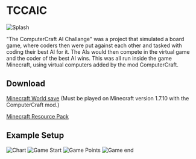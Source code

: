 # TCCAIC

![Splash](https://i.postimg.cc/Y08CpMy6/title.png)

"The ComputerCraft AI Challange" was a project that simulated a board game, where coders then were put against each other and tasked with coding their best AI for it. The AIs would then compete in the virtual game and the coder of the best AI wins. This was all run inside the game Minecraft, using virtual computers added by the mod ComputerCraft.

## Download
[Minecraft World save](http://www.mediafire.com/file/e9veb5os75e7xi5/TCCAIC_World.zip/file) (Must be played on Minecraft version 1.7.10 with the ComputerCraft mod.)

[Minecraft Resource Pack](http://www.mediafire.com/file/pqwo608c09rduxw/TCCAIC_Resource_Pack.zip/file)


## Example Setup
![Chart](https://i.postimg.cc/nrT1bJ3D/demo.jpg)
![Game Start](https://i.postimg.cc/D0B6T4Q7/2016-11-24-11-11-46.png)
![Game Points](https://i.postimg.cc/vTXfpRrj/2016-11-24-02-04-55.png)
![Game end](https://i.postimg.cc/C5mB1j66/2016-11-24-11-11-26.png)

